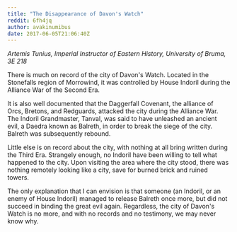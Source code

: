 ```yaml
---
title: "The Disappearance of Davon's Watch"
reddit: 6fh4jq
author: avakinumibus
date: 2017-06-05T21:06:40Z
---
```


*Artemis Tunius, Imperial Instructor of Eastern History, University of Bruma, 3E 218*

There is much on record of the city of Davon's Watch. Located in the Stonefalls region of Morrowind, it was controlled by House Indoril during the Alliance War of the Second Era.

It is also well documented that the Daggerfall Covenant, the alliance of Orcs, Bretons, and Redguards, attacked the city during the Alliance War. The Indoril Grandmaster, Tanval, was said to have unleashed an ancient evil, a Daedra known as Balreth, in order to break the siege of the city. Balreth was subsequently rebound. 

Little else is on record about the city, with nothing at all bring written during the Third Era. Strangely enough, no Indoril have been willing to tell what happened to the city. Upon visiting the area where the city stood, there was nothing remotely looking like a city, save for burned brick and ruined towers. 

The only explanation that I can envision is that someone (an Indoril, or an enemy of House Indoril) managed to release Balreth once more, but did not succeed in binding the great evil again. Regardless, the city of Davon's Watch is no more, and with no records and no testimony, we may never know why.
